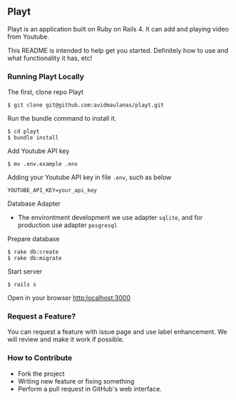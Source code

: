 ## Playt
Playt is an application built on Ruby on Rails 4. It can add and playing video from Youtube.

This README is intended to help get you started. Definitely how to use and what functionality it has, etc! 

### Running Playt Locally
The first, clone repo Playt
```
$ git clone git@github.com:avidmaulanas/playt.git
```

Run the bundle command to install it.
```
$ cd playt
$ bundle install
```

Add Youtube API key
```
$ mv .env.example .env
```

Adding your Youtube API key in file `.env`, such as below
```
YOUTUBE_API_KEY=your_api_key
```
Database Adapter
* The environtment development we use adapter `sqlite`, and for production use adapter `posgresql`

Prepare database
```
$ rake db:create
$ rake db:migrate
```

Start server
```
$ rails s
```

Open in your browser [http:localhost:3000](http:localhost:3000)


### Request a Feature?

You can request a feature with issue page and use label enhancement. We will review and make it work if possible.

### How to Contribute

* Fork the project
* Writing new feature or fixing something
* Perform a pull request in GitHub's web interface.
